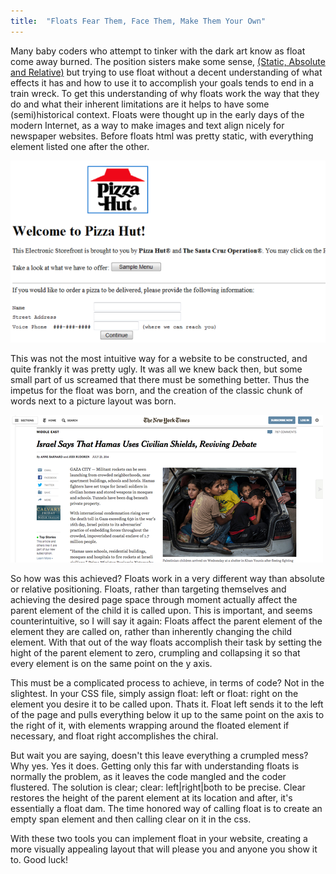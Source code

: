 ```yaml
---
title:  "Floats Fear Them, Face Them, Make Them Your Own"
---
```

<p class="article_para">
Many baby coders who attempt to tinker with the dark art know as float come away burned.  The position sisters make some sense, <a href="http://www.barelyfitz.com/screencast/html-training/css/positioning" target="_blank">(Static, Absolute and Relative)</a> but trying to use float without a decent understanding of what effects it has and how to use it to accomplish your goals tends to end in a train wreck. To get this understanding of why floats work the way that they do and what their inherent limitations are it helps to have some (semi)historical context. Floats were thought up in the early days of the modern Internet, as a way to make images and text align nicely for newspaper websites.  Before floats html was pretty static, with everything element listed one after the other.
</p>

<img src="/assets/un-float-za.png" alt="An ugly Pizza Hut website">

<p class="article_para">
 This was not the most intuitive way for a website to be constructed, and quite frankly it was pretty ugly.  It was all we knew back then, but some small part of us screamed that there must be something better.  Thus the impetus for the float was born, and the creation of the classic chunk of words next to a picture layout was born.
 </p>

<img src="/assets/nyt-happy-float.png" class="articleImage" alt="A happily floated New York Times Article">

<p class="article_para">
So how was this achieved? Floats work in a very different way than absolute or relative positioning. Floats, rather than targeting themselves and achieving the desired page space through moment actually affect the parent element of the child it is called upon.  This is important, and seems counterintuitive, so I will say it again: Floats affect the parent element of the element they are called on, rather than inherently changing the child element. With that out of the way floats accomplish their task by setting the hight of the parent element to zero, crumpling and collapsing it so that every element is on the same point on the y axis.
</p>
<!-- pciture of everything lined up on the same axsis -->
<p class="article_para">
This must be a complicated process to achieve, in terms of code? Not in the slightest. In your CSS file, simply assign float: left or float: right on the element you desire it to be called upon.  Thats it. Float left sends it to the left of the page and pulls everything below it up to the same point on the axis to the right of it, with elements wrapping around the floated element if necessary, and float right accomplishes the chiral. 
</p>

<script src="https://gist.github.com/bdfairbanks/6eab57adc1912602ede250e8e2df4d90.js"></script>

<p class="article_para">
But wait you are saying, doesn't this leave everything a crumpled mess?  Why yes.  Yes it does.  Getting only this far with understanding floats is normally the problem, as it leaves the code mangled and the coder flustered.  The solution is clear; clear: left|right|both to be precise. Clear restores the height of the parent element at its location and after, it's essentially a float dam.  The time honored way of calling float is to create an empty span element and then calling clear on it in the css.
</p>

<script src="https://gist.github.com/bdfairbanks/f95f8ad4edcb0e02ae407eeb819eec1d.js"></script>

<p class="article_para">
With these two tools you can implement float in your website, creating a more visually appealing layout that will please you and anyone you show it to. Good luck!
</p>